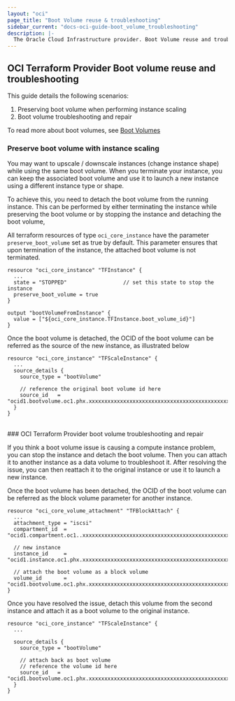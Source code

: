 ```yaml
---
layout: "oci"
page_title: "Boot Volume reuse & troubleshooting"
sidebar_current: "docs-oci-guide-boot_volume_troubleshooting"
description: |-
  The Oracle Cloud Infrastructure provider. Boot Volume reuse and troubleshooting
---
```



## OCI Terraform Provider Boot volume reuse and troubleshooting
This guide details the following scenarios:<br/>
1. Preserving boot volume when performing instance scaling<br/>
2. Boot volume troubleshooting and repair

To read more about boot volumes, see [Boot Volumes](https://docs.cloud.oracle.com/iaas/Content/Block/Concepts/bootvolumes.htm)


### Preserve boot volume with instance scaling

You may want to upscale / downscale instances (change instance shape) while using the same boot volume. When you terminate 
your instance, you can keep the associated boot volume and use it to launch a new instance using a different instance type
or shape.

To achieve this, you need to detach the boot volume from the running instance. This can be performed by either 
terminating the instance while preserving the boot volume or by stopping the instance and detaching the boot volume,

All terraform resources of type `oci_core_instance` have the parameter `preserve_boot_volume` set as true by default. 
This parameter ensures that upon termination of the instance, the attached boot volume is not terminated.

```
resource "oci_core_instance" "TFInstance" {
  ...
  state = "STOPPED"                  // set this state to stop the instance
  preserve_boot_volume = true
}

output "bootVolumeFromInstance" {
  value = ["${oci_core_instance.TFInstance.boot_volume_id}"]
}
```

Once the boot volume is detached, the OCID of the boot volume can be referred as the source of the new instance, as 
illustrated below

```
resource "oci_core_instance" "TFScaleInstance" {
  ...
  source_details {
    source_type = "bootVolume"
    
    // reference the original boot volume id here
    source_id   = "ocid1.bootvolume.oc1.phx.xxxxxxxxxxxxxxxxxxxxxxxxxxxxxxxxxxxxxxxxxxxxxxxxxxxxxxxxxxx"   
  }
}
```


<br/>
### OCI Terraform Provider boot volume troubleshooting and repair

If you think a boot volume issue is causing a compute instance problem, you can stop the instance and detach the boot volume. 
Then you can attach it to another instance as a data volume to troubleshoot it. After resolving the issue, you can then 
reattach it to the original instance or use it to launch a new instance. 

Once the boot volume has been detached, the OCID of the boot volume can be referred as the block volume parameter for 
another instance.

```
resource "oci_core_volume_attachment" "TFBlockAttach" {
  ...
  attachment_type = "iscsi"
  compartment_id  = "ocid1.compartment.oc1..xxxxxxxxxxxxxxxxxxxxxxxxxxxxxxxxxxxxxxxxxxxxxxxxxxxxxxxxxxx"
  
  // new instance
  instance_id     = "ocid1.instance.oc1.phx.xxxxxxxxxxxxxxxxxxxxxxxxxxxxxxxxxxxxxxxxxxxxxxxxxxxxxxxxxxx"    
  
  // attach the boot volume as a block volume
  volume_id       = "ocid1.bootvolume.oc1.phx.xxxxxxxxxxxxxxxxxxxxxxxxxxxxxxxxxxxxxxxxxxxxxxxxxxxxxxxxxxx"                                                                                    
}
```

Once you have resolved the issue, detach this volume from the second instance and attach it as a boot volume to the 
original instance.

```
resource "oci_core_instance" "TFScaleInstance" {
  ...

  source_details {
    source_type = "bootVolume"
    
    // attach back as boot volume
    // reference the volume id here
    source_id   = "ocid1.bootvolume.oc1.phx.xxxxxxxxxxxxxxxxxxxxxxxxxxxxxxxxxxxxxxxxxxxxxxxxxxxxxxxxxxx"       
  }
}
```

